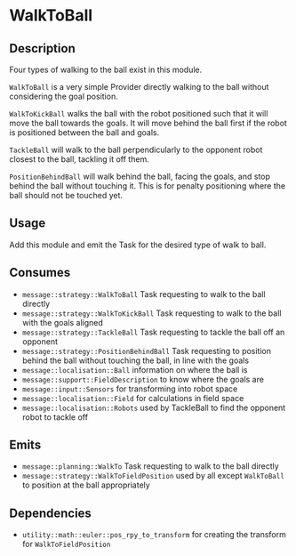 # WalkToBall

## Description

Four types of walking to the ball exist in this module.

`WalkToBall` is a very simple Provider directly walking to the ball without considering the goal position.

`WalkToKickBall` walks the ball with the robot positioned such that it will move the ball towards the goals. It will move behind the ball first if the robot is positioned between the ball and goals.

`TackleBall` will walk to the ball perpendicularly to the opponent robot closest to the ball, tackling it off them.

`PositionBehindBall` will walk behind the ball, facing the goals, and stop behind the ball without touching it. This is for penalty positioning where the ball should not be touched yet.

## Usage

Add this module and emit the Task for the desired type of walk to ball.

## Consumes

- `message::strategy::WalkToBall` Task requesting to walk to the ball directly
- `message::strategy::WalkToKickBall` Task requesting to walk to the ball with the goals aligned
- `message::strategy::TackleBall` Task requesting to tackle the ball off an opponent
- `message::strategy::PositionBehindBall` Task requesting to position behind the ball without touching the ball, in line with the goals
- `message::localisation::Ball` information on where the ball is
- `message::support::FieldDescription` to know where the goals are
- `message::input::Sensors` for transforming into robot space
- `message::localisation::Field` for calculations in field space
- `message::localisation::Robots` used by TackleBall to find the opponent robot to tackle off

## Emits

- `message::planning::WalkTo` Task requesting to walk to the ball directly
- `message::strategy::WalkToFieldPosition` used by all except `WalkToBall` to position at the ball appropriately

## Dependencies

- `utility::math::euler::pos_rpy_to_transform` for creating the transform for `WalkToFieldPosition`
